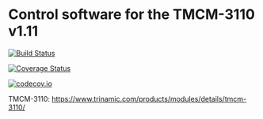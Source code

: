 # Control software for the TMCM-3110 v1.11

[![Build Status](https://travis-ci.org/lmh91/TMCM3110.jl.svg?branch=master)](https://travis-ci.org/lmh91/TMCM3110.jl)

[![Coverage Status](https://coveralls.io/repos/lmh91/TMCM3110.jl/badge.svg?branch=master&service=github)](https://coveralls.io/github/lmh91/TMCM3110.jl?branch=master)

[![codecov.io](http://codecov.io/github/lmh91/TMCM3110.jl/coverage.svg?branch=master)](http://codecov.io/github/lmh91/TMCM3110.jl?branch=master)



TMCM-3110: https://www.trinamic.com/products/modules/details/tmcm-3110/
